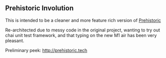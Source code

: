 ## Prehistoric Involution

This is intended to be a cleaner and more feature rich version of [Prehistoric](https://github.com/Aperocky/prehistoric)

Re-architected due to messy code in the original project, wanting to try out chai unit test framework, and that typing on the new M1 air has been very pleasant.

Preliminary peek: http://prehistoric.tech
